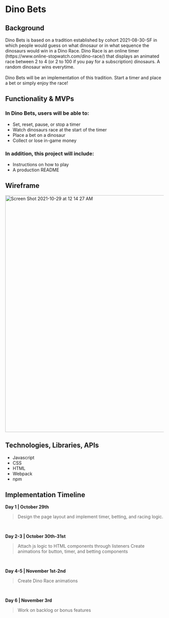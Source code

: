 # **Dino Bets**
## Background
<p>
Dino Bets is based on a tradition established by cohort 2021-08-30-SF in which
people would guess on what dinosaur or in what sequence the dinosaurs would win 
in a Dino Race. Dino Race is an online timer (https://www.online-stopwatch.com/dino-race/)
that displays an animated race between 2 to 4 (or 2 to 100 if you pay for a 
subscription) dinosaurs. A random dinosaur wins everytime.
<br><br>
Dino Bets will be an implementation of this tradition. Start a timer and place a
bet or simply enjoy the race!
</p>

## Functionality & MVPs

### In Dino Bets, users will be able to:
- Set, reset, pause, or stop a timer 
- Watch dinosaurs race at the start of the timer
- Place a bet on a dinosaur
- Collect or lose in-game money
### In addition, this project will include:
- Instructions on how to play
- A production README

## Wireframe
<img width="750" alt="Screen Shot 2021-10-29 at 12 14 27 AM" src="https://user-images.githubusercontent.com/32564701/139396321-e5dd03a9-9c50-47ec-9b7b-ae068916a51e.png">


## Technologies, Libraries, APIs
- Javascript
- CSS
- HTML
- Webpack
- npm

## Implementation Timeline
**Day 1 | October 29th**
> Design the page layout and implement timer, betting, and racing logic. 
<br>

**Day 2-3 | October 30th-31st**
> Attach js logic to HTML components through listeners
> Create animations for button, timer, and betting components
<br>

**Day 4-5 | November 1st-2nd**
> Create Dino Race animations
<br>

**Day 6 | November 3rd**
> Work on backlog or bonus features